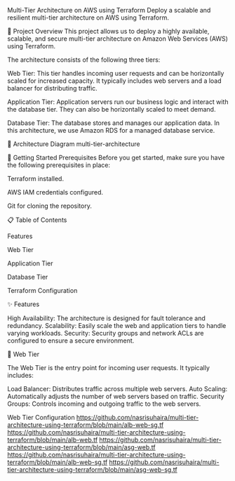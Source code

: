 Multi-Tier Architecture on AWS using Terraform
Deploy a scalable and resilient multi-tier architecture on AWS using Terraform.

🚀 Project Overview
This project allows us to deploy a highly available, scalable, and secure multi-tier architecture on Amazon Web Services (AWS) using Terraform. 

The architecture consists of the following three tiers:

Web Tier: This tier handles incoming user requests and can be horizontally scaled for increased capacity. It typically includes web servers and a load balancer for distributing traffic.

Application Tier: Application servers run our business logic and interact with the database tier. They can also be horizontally scaled to meet demand.

Database Tier: The database stores and manages our application data. In this architecture, we use Amazon RDS for a managed database service.

📌 Architecture Diagram
multi-tier-architecture

🚦 Getting Started
Prerequisites
Before you get started, make sure you have the following prerequisites in place:

Terraform installed.

AWS IAM credentials configured.

Git for cloning the repository.

📋 Table of Contents

Features

Web Tier

Application Tier

Database Tier

Terraform Configuration

✨ Features

High Availability: The architecture is designed for fault tolerance and redundancy.
Scalability: Easily scale the web and application tiers to handle varying workloads.
Security: Security groups and network ACLs are configured to ensure a secure environment.

🌟 Web Tier

The Web Tier is the entry point for incoming user requests. It typically includes:

Load Balancer: Distributes traffic across multiple web servers.
Auto Scaling: Automatically adjusts the number of web servers based on traffic.
Security Groups: Controls incoming and outgoing traffic to the web servers.

Web Tier Configuration
https://github.com/nasrisuhaira/multi-tier-architecture-using-terraform/blob/main/alb-web-sg.tf
https://github.com/nasrisuhaira/multi-tier-architecture-using-terraform/blob/main/alb-web.tf
https://github.com/nasrisuhaira/multi-tier-architecture-using-terraform/blob/main/asg-web.tf
https://github.com/nasrisuhaira/multi-tier-architecture-using-terraform/blob/main/alb-web-sg.tf
https://github.com/nasrisuhaira/multi-tier-architecture-using-terraform/blob/main/asg-web-sg.tf



